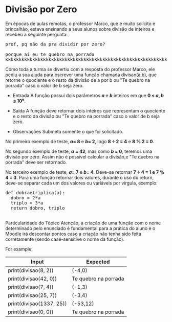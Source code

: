 # Divisão por Zero
Em épocas de aulas remotas, o professor Marco, que é muito solícito e brincalhão, estava ensinando a seus alunos sobre divisão de inteiros e recebeu a seguinte pergunta:

<pre>prof, pq não da pra dividir por zero?

porque aí eu te quebro na porrada
kkkkkkkkkkkkkkkkkkkkkkkkkkkkkkkkkkkkkkkkkkkkkkkkkkkkkkkkkkkkkkkkkkkkkkkkkk</pre>

Como toda a turma se divertiu com a resposta do professor Marco, ele pediu a sua ajuda para escrever uma função chamada divisao(a,b), que retorne o quociente e o resto da divisão de a por b ou "Te quebro na porrada" caso o valor de b seja zero.



* Entrada
A função possui dois parâmetros **_a_** e **_b_** inteiros em que **0 ≤ _a_, _b_ ≤ 10⁹**.



* Saída
A função deve retornar dois inteiros que representam o quociente e o resto da divisão ou "Te quebro na porrada" caso o valor de b seja zero.


* Observações
Submeta somente o que foi solicitado.

No primeiro exemplo de teste, **_a_= 8** e **_b_= 2**, logo **8 ÷ 2 = 4** e  **8 % 2 = 0**.

No segundo exemplo de teste, **_a_** **= 42**, mas como **_b_ = 0**, teremos uma divisão por zero. Assim não é possível calcular a divisão,e "Te quebro na porrada" deve ser retornado.

No terceiro exemplo de teste, **_a_= 7** e **_b_= 4**. Deve-se retornar **7 ÷ 4 = 1 e 7 % 4 = 3**.
Para uma função retornar dois valores, durante o uso do return, deve-se separar cada um dos valores ou variáveis por vírgula, exemplo:

<pre>
def dobraetriplica(a):
  dobro = 2*a
  triplo = 3*a
  return dobro, triplo
  </pre>

Particularidade do Tópico
Atenção, a criação de uma função com o nome determinado pelo enunciado é fundamental para a prática do aluno e o Moodle irá descontar pontos caso a criação não tenha sido feita corretamente (sendo case-sensitive o nome da função).


For example:

Input|Expected
-----|--------
print(divisao(8, 2))|(-4,0)
print(divisao(42, 0))|Te quebro na porrada
print(divisao(7, 4))|(-1,3)
print(divisao(25, 7))|(-3,4)
print(divisao(1337, 25))|(-53,12)
print(divisao(0, 0))|Te quebro na porrada
